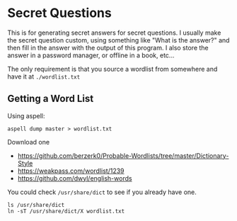 # Secret Questions

This is for generating secret answers for secret questions. I usually make the
secret question custom, using something like "What is the answer?" and then
fill in the answer with the output of this program. I also store the answer in
a password manager, or offline in a book, etc...

The only requirement is that you source a wordlist from somewhere and have it
at `./wordlist.txt`

## Getting a Word List

Using aspell:
```
aspell dump master > wordlist.txt
```

Download one
 - https://github.com/berzerk0/Probable-Wordlists/tree/master/Dictionary-Style
 - https://weakpass.com/wordlist/1239
 - https://github.com/dwyl/english-words

You could check `/usr/share/dict` to see if you already have one.
```
ls /usr/share/dict
ln -sT /usr/share/dict/X wordlist.txt
```
